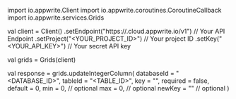 import io.appwrite.Client
import io.appwrite.coroutines.CoroutineCallback
import io.appwrite.services.Grids

val client = Client()
    .setEndpoint("https://<REGION>.cloud.appwrite.io/v1") // Your API Endpoint
    .setProject("<YOUR_PROJECT_ID>") // Your project ID
    .setKey("<YOUR_API_KEY>") // Your secret API key

val grids = Grids(client)

val response = grids.updateIntegerColumn(
    databaseId = "<DATABASE_ID>",
    tableId = "<TABLE_ID>",
    key = "",
    required = false,
    default = 0,
    min = 0, // optional
    max = 0, // optional
    newKey = "" // optional
)
